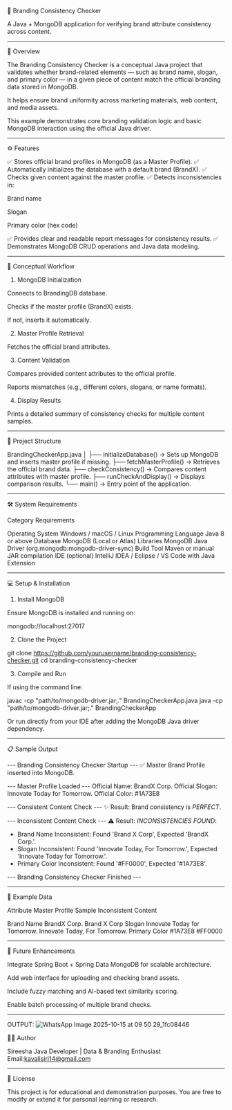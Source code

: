 
🧩 Branding Consistency Checker

A Java + MongoDB application for verifying brand attribute consistency across content.


---

📘 Overview

The Branding Consistency Checker is a conceptual Java project that validates whether brand-related elements — such as brand name, slogan, and primary color — in a given piece of content match the official branding data stored in MongoDB.

It helps ensure brand uniformity across marketing materials, web content, and media assets.

This example demonstrates core branding validation logic and basic MongoDB interaction using the official Java driver.


---

⚙ Features

✅ Stores official brand profiles in MongoDB (as a Master Profile).
✅ Automatically initializes the database with a default brand (BrandX).
✅ Checks given content against the master profile.
✅ Detects inconsistencies in:

Brand name

Slogan

Primary color (hex code)


✅ Provides clear and readable report messages for consistency results.
✅ Demonstrates MongoDB CRUD operations and Java data modeling.


---

🧠 Conceptual Workflow

1. MongoDB Initialization

Connects to BrandingDB database.

Checks if the master profile (BrandX) exists.

If not, inserts it automatically.



2. Master Profile Retrieval

Fetches the official brand attributes.



3. Content Validation

Compares provided content attributes to the official profile.

Reports mismatches (e.g., different colors, slogans, or name formats).



4. Display Results

Prints a detailed summary of consistency checks for multiple content samples.





---

🧩 Project Structure

BrandingCheckerApp.java
│
├── initializeDatabase()       → Sets up MongoDB and inserts master profile if missing.
├── fetchMasterProfile()       → Retrieves the official brand data.
├── checkConsistency()         → Compares content attributes with master profile.
├── runCheckAndDisplay()       → Displays comparison results.
└── main()                     → Entry point of the application.


---

🛠 System Requirements

Category	Requirements

Operating System	Windows / macOS / Linux
Programming Language	Java 8 or above
Database	MongoDB (Local or Atlas)
Libraries	MongoDB Java Driver (org.mongodb:mongodb-driver-sync)
Build Tool	Maven or manual JAR compilation
IDE (optional)	IntelliJ IDEA / Eclipse / VS Code with Java Extension



---

💻 Setup & Installation

1. Install MongoDB

Ensure MongoDB is installed and running on:

mongodb://localhost:27017

2. Clone the Project

git clone https://github.com/yourusername/branding-consistency-checker.git
cd branding-consistency-checker

3. Compile and Run

If using the command line:

javac -cp "path/to/mongodb-driver.jar;." BrandingCheckerApp.java
java -cp "path/to/mongodb-driver.jar;." BrandingCheckerApp

Or run directly from your IDE after adding the MongoDB Java driver dependency.


---

📋 Sample Output

--- Branding Consistency Checker Startup ---
✅ Master Brand Profile inserted into MongoDB.

--- Master Profile Loaded ---
Official Name: BrandX Corp.
Official Slogan: Innovate Today for Tomorrow.
Official Color: #1A73E8

--- Consistent Content Check ---
✨ Result: Brand consistency is *PERFECT*.

--- Inconsistent Content Check ---
⚠ Result: *INCONSISTENCIES FOUND*:
  - Brand Name Inconsistent: Found 'Brand X Corp', Expected 'BrandX Corp.'.
  - Slogan Inconsistent: Found 'Innovate Today, For Tomorrow.', Expected 'Innovate Today for Tomorrow.'.
  - Primary Color Inconsistent: Found '#FF0000', Expected '#1A73E8'.

--- Branding Consistency Checker Finished ---


---

🧮 Example Data

Attribute	Master Profile	Sample Inconsistent Content

Brand Name	BrandX Corp.	Brand X Corp
Slogan	Innovate Today for Tomorrow.	Innovate Today, For Tomorrow.
Primary Color	#1A73E8	#FF0000



---

🚀 Future Enhancements

Integrate Spring Boot + Spring Data MongoDB for scalable architecture.

Add web interface for uploading and checking brand assets.

Include fuzzy matching and AI-based text similarity scoring.

Enable batch processing of multiple brand checks.



---
OUTPUT:
![WhatsApp Image 2025-10-15 at 09 50 29_1fc08446](https://github.com/user-attachments/assets/1640aedf-cc6a-498e-bc2f-080d422e8b03)


🧑‍💻 Author

Sireesha
Java Developer | Data & Branding Enthusiast
Email:kavalisiri14@gmail.com


---

📄 License

This project is for educational and demonstration purposes.
You are free to modify or extend it for personal learning or research.




